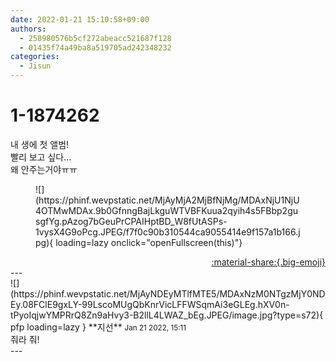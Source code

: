 ```yaml
---
date: 2022-01-21 15:10:58+09:00
authors:
  - 258980576b5cf272abeacc521687f128
  - 01435f74a49ba8a519705ad242348232
categories:
  - Jisun
---
```


# 1-1874262

<div class="post-container" markdown="1">
<div class="content-container md-sidebar__scrollwrap" markdown="1">

내 생에 첫 앨범!<br>빨리 보고 싶다...<br>왜 안주는거야ㅠㅠ
<figure markdown="1">
![](https://phinf.wevpstatic.net/MjAyMjA2MjBfNjMg/MDAxNjU1NjU4OTMwMDAx.9b0GfnngBajLkguWTVBFKuua2qyih4s5FBbp2gusgfYg.pAzog7bGeuPrCPAIHptBD_W8fUtASPs-1vysX4G9oPcg.JPEG/f7f0c90b310544ca9055414e9f157a1b166.jpg){ loading=lazy onclick="openFullscreen(this)"}
</figure>


</div>
</div>

<div style="text-align: right;" markdown="1">
<a href="https://weverse.io/fromis9/fanpost/1-1874262" style="text-align: right;">:material-share:{.big-emoji}</a>
</div>
---

<div class="comments-container md-sidebar__scrollwrap" markdown="1">
<div class="comment" markdown="1">
<div class='id-container' markdown="1">
![](https://phinf.wevpstatic.net/MjAyNDEyMTlfMTE5/MDAxNzM0NTgzMjY0NDEy.08FClE9gxLY-99LscoMUgQbKnrVicLFFWSqmAi3eGLEg.hXV0n-tPyoIqjwYMPRrQ8Zn9aHvy3-B2llL4LWAZ_bEg.JPEG/image.jpg?type=s72){ pfp loading=lazy }
**<span class="artist">지선</span>** <small>Jan 21 2022, 15:11</small><br>
</div>
<div class='comment-body' markdown="1">
줘라 줘!
</div>
</div>
</div>
---
